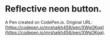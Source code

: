# Reflective neon button.

A Pen created on CodePen.io. Original URL: [https://codepen.io/mrshaikh456/pen/XWgOKgq](https://codepen.io/mrshaikh456/pen/XWgOKgq).

